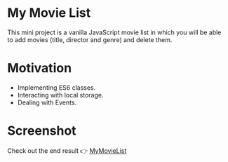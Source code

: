 # My Movie List
This mini project is a vanilla JavaScript movie list in which you will be able to add movies (title, director and genre) and delete them.
# Motivation
* Implementing ES6 classes.
* Interacting with local storage.
* Dealing with Events.
# Screenshot
Check out the end result :point_right: [MyMovieList](https://nainiayoub.github.io/Hands-on-JavaScript-projects/MyMovieList/)
